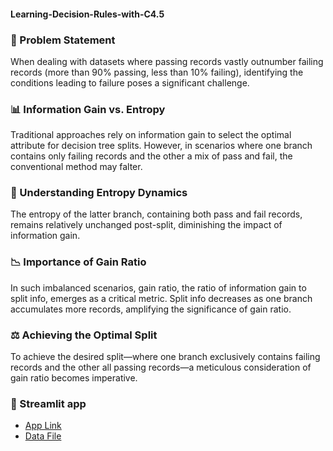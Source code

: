 #### Learning-Decision-Rules-with-C4.5

### 🎯 Problem Statement
When dealing with datasets where passing records vastly outnumber failing records (more than 90% passing, less than 10% failing), identifying the conditions leading to failure poses a significant challenge.

### 📊 Information Gain vs. Entropy
Traditional approaches rely on information gain to select the optimal attribute for decision tree splits. However, in scenarios where one branch contains only failing records and the other a mix of pass and fail, the conventional method may falter.

### 🔄 Understanding Entropy Dynamics
The entropy of the latter branch, containing both pass and fail records, remains relatively unchanged post-split, diminishing the impact of information gain.

### 📉 Importance of Gain Ratio
In such imbalanced scenarios, gain ratio, the ratio of information gain to split info, emerges as a critical metric. Split info decreases as one branch accumulates more records, amplifying the significance of gain ratio.

### ⚖️ Achieving the Optimal Split
To achieve the desired split—where one branch exclusively contains failing records and the other all passing records—a meticulous consideration of gain ratio becomes imperative.

### 📱 Streamlit app
- [App Link](https://financial-discrepancy-detection-with-c45.streamlit.app/)
- [Data File](https://github.com/KayalvizhiT513/Financial-Discrepancy-Detection-with-C4.5/blob/main/V4%20PortfolioType_bool.xlsx)

